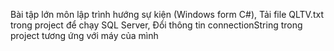 Bài tập lớn môn lập trình hướng sự kiện (Windows form C#),
Tải file QLTV.txt trong project để chạy SQL Server,
Đổi thông tin connectionString trong project tương ứng với máy của mình
